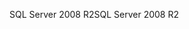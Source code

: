 <span data-ttu-id="051c8-101">SQL Server 2008 R2</span><span class="sxs-lookup"><span data-stu-id="051c8-101">SQL Server 2008 R2</span></span>